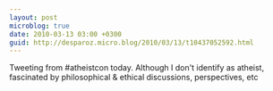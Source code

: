 ```yaml
---
layout: post
microblog: true
date: 2010-03-13 03:00 +0300
guid: http://desparoz.micro.blog/2010/03/13/t10437052592.html
---
```

Tweeting from #atheistcon today. Although I don't identify as atheist, fascinated by philosophical &amp; ethical discussions, perspectives, etc

